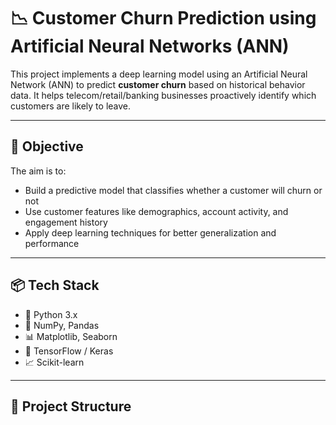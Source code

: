 # 📉 Customer Churn Prediction using Artificial Neural Networks (ANN)

This project implements a deep learning model using an Artificial Neural Network (ANN) to predict **customer churn** based on historical behavior data. It helps telecom/retail/banking businesses proactively identify which customers are likely to leave.

---

## 🧠 Objective

The aim is to:
- Build a predictive model that classifies whether a customer will churn or not
- Use customer features like demographics, account activity, and engagement history
- Apply deep learning techniques for better generalization and performance

---

## 📦 Tech Stack

- 🐍 Python 3.x
- 🔢 NumPy, Pandas
- 📊 Matplotlib, Seaborn
- 🧠 TensorFlow / Keras
- 📈 Scikit-learn

---

## 📁 Project Structure


